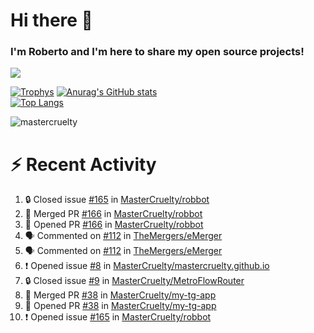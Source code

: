 # Hi there 👋
### I'm Roberto and I'm here to share my open source projects!

<img src="https://komarev.com/ghpvc/?username=mastercruelty&label=Profile views&color=0e75b6"><br>

[![Trophys](https://github-profile-trophy.vercel.app/?username=mastercruelty)](https://github.com/ryo-ma/github-profile-trophy)
[![Anurag's GitHub stats](https://github-readme-stats.vercel.app/api?username=mastercruelty&show_icons=true&theme=tokyonight)](https://github.com/anuraghazra/github-readme-stats)<br>
[![Top Langs](https://github-readme-stats.vercel.app/api/top-langs/?username=mastercruelty&langs_count=10&hide=jupyter%20notebook&exclude_repo=Alarm-project&layout=compact&theme=tokyonight)](https://github.com/anuraghazra/github-readme-stats)
<p><img align="center" src="https://github-readme-streak-stats.herokuapp.com/?user=mastercruelty&" alt="mastercruelty" /></p>

# :zap: Recent Activity
<!--START_SECTION:activity-->
1. 🔒 Closed issue [#165](https://github.com/MasterCruelty/robbot/issues/165) in [MasterCruelty/robbot](https://github.com/MasterCruelty/robbot)
2. 🎉 Merged PR [#166](https://github.com/MasterCruelty/robbot/pull/166) in [MasterCruelty/robbot](https://github.com/MasterCruelty/robbot)
3. 💪 Opened PR [#166](https://github.com/MasterCruelty/robbot/pull/166) in [MasterCruelty/robbot](https://github.com/MasterCruelty/robbot)
4. 🗣 Commented on [#112](https://github.com/TheMergers/eMerger/pull/112#issuecomment-2008248518) in [TheMergers/eMerger](https://github.com/TheMergers/eMerger)
5. 🗣 Commented on [#112](https://github.com/TheMergers/eMerger/pull/112#issuecomment-2008248136) in [TheMergers/eMerger](https://github.com/TheMergers/eMerger)
6. ❗ Opened issue [#8](https://github.com/MasterCruelty/mastercruelty.github.io/issues/8) in [MasterCruelty/mastercruelty.github.io](https://github.com/MasterCruelty/mastercruelty.github.io)
7. 🔒 Closed issue [#9](https://github.com/MasterCruelty/MetroFlowRouter/issues/9) in [MasterCruelty/MetroFlowRouter](https://github.com/MasterCruelty/MetroFlowRouter)
8. 🎉 Merged PR [#38](https://github.com/MasterCruelty/my-tg-app/pull/38) in [MasterCruelty/my-tg-app](https://github.com/MasterCruelty/my-tg-app)
9. 💪 Opened PR [#38](https://github.com/MasterCruelty/my-tg-app/pull/38) in [MasterCruelty/my-tg-app](https://github.com/MasterCruelty/my-tg-app)
10. ❗ Opened issue [#165](https://github.com/MasterCruelty/robbot/issues/165) in [MasterCruelty/robbot](https://github.com/MasterCruelty/robbot)
<!--END_SECTION:activity-->
